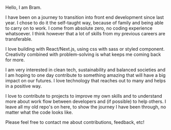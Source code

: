 Hello, I am Bram. 

I have been on a journey to transition into front end development since last year. I chose to do it the self-taught way, because of family and being able to carry on to work. I come from absolute zero, no coding experience whatsoever. I think however that a lot of skills from my previous careers are transferable.

I love building with React/Next.js, using css with sass or styled component. Creativity combined with problem-solving is what keeps me coming back for more.

I am very interested in clean tech, sustainability and balanced societies and I am hoping to one day contribute to something amazing that will have a big impact on our futures. I love technology that reaches out to many and helps in a positive way.

I love to contribute to projects to improve my own skills and to understand more about work flow between developers and (if possible) to help others.
I leave all my old repo's on here, to show the journey I have been through, no matter what the code looks like.

Please feel free to contact me about contributions, feedback, etc!




